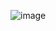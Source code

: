 
![image](https://user-images.githubusercontent.com/113970010/194710254-091c495b-d1f0-4933-88ae-06f56aefef29.png)
